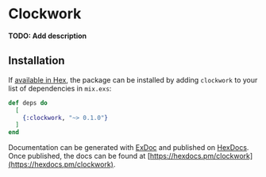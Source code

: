 # Clockwork

**TODO: Add description**

## Installation

If [available in Hex](https://hex.pm/docs/publish), the package can be installed
by adding `clockwork` to your list of dependencies in `mix.exs`:

```elixir
def deps do
  [
    {:clockwork, "~> 0.1.0"}
  ]
end
```

Documentation can be generated with [ExDoc](https://github.com/elixir-lang/ex_doc)
and published on [HexDocs](https://hexdocs.pm). Once published, the docs can
be found at [https://hexdocs.pm/clockwork](https://hexdocs.pm/clockwork).

